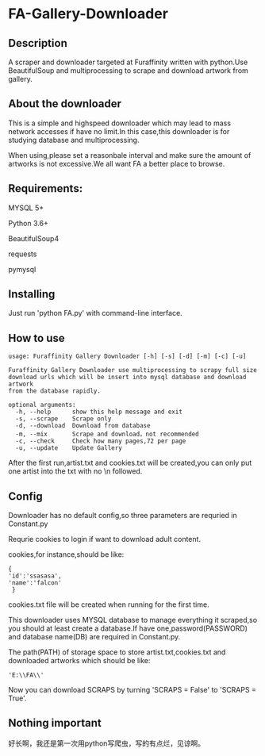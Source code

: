 # FA-Gallery-Downloader
## Description
A scraper and downloader targeted at Furaffinity written with python.Use BeautifulSoup and multiprocessing to scrape and download artwork from gallery.

## About the downloader
This is a simple and highspeed downloader which may lead to mass network accesses if have no limit.In this case,this downloader is for studying database and multiprocessing.

When using,please set a reasonbale interval and make sure the amount of artworks is not excessive.We all want FA a better place to browse.

## Requirements:
MYSQL 5+

Python 3.6+

BeautifulSoup4

requests

pymysql

## Installing
Just run 'python FA.py' with command-line interface.

## How to use
```
usage: Furaffinity Gallery Downloader [-h] [-s] [-d] [-m] [-c] [-u]

Furaffinity Gallery Downloader use multiprocessing to scrapy full size
download urls which will be insert into mysql database and download artwork
from the database rapidly.

optional arguments:
  -h, --help      show this help message and exit
  -s, --scrape    Scrape only
  -d, --download  Download from database
  -m, --mix       Scrape and download，not recommended
  -c, --check     Check how many pages,72 per page
  -u, --update    Update Gallery
  ```

After the first run,artist.txt and cookies.txt will be created,you can only put one artist into the txt with no \n followed.

## Config
Downloader has no default config,so three parameters are requried in Constant.py

Requrie cookies to login if want to download adult content.

cookies,for instance,should be like:
```
{
'id':'ssasasa',
'name':'falcon'
 }
 ```
 
 cookies.txt file will be created when running for the first time.
 
 This downloader uses MYSQL database to manage everything it scraped,so you should at least create a database.If have one,password(PASSWORD) and database name(DB) are required in Constant.py.
 
 The path(PATH) of storage space to store artist.txt,cookies.txt and downloaded artworks which should be like:
 
 ```'E:\\FA\\'```
 
 Now you can download SCRAPS by turning 'SCRAPS = False' to 'SCRAPS = True'.

## Nothing important
好长啊，我还是第一次用python写爬虫，写的有点烂，见谅啊。
